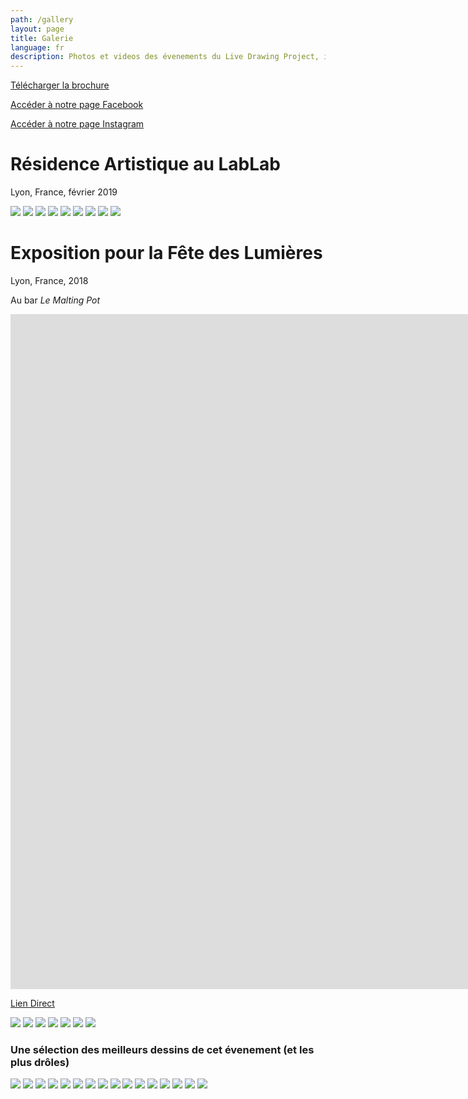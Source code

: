 ```yaml
---
path: /gallery
layout: page
title: Galerie
language: fr
description: Photos et videos des évenements du Live Drawing Project, installations et workshpops.
---
```



[Télécharger la brochure](./TheLiveDrawingProject_Brochure_FR.pdf)  
  
[Accéder à notre page Facebook](//facebook.com/TheLiveDrawingProject)  
   
[Accéder à notre page Instagram](//instagram.com/livedrawingproject) 

# Résidence Artistique au LabLab
Lyon, France, février 2019  

<photo-grid>
<img src="lablab/1.jpg"/>
<img src="lablab/2.jpg"/>
<img src="lablab/3.jpg"/>
<img src="lablab/0.jpg"/>
<img src="lablab/7.jpg"/>
<img src="lablab/6.jpg"/>
<img src="lablab/5.jpg"/>
<img src="lablab/00.jpg"/>
<img src="lablab/aadn.jpg"/>
</photo-grid>


# Exposition pour la Fête des Lumières
Lyon, France, 2018  

Au bar _Le Malting Pot_
<iframe src="https://player.vimeo.com/video/311653956" frameborder="0" allowfullscreen width="1920" height="1080"></iframe>

[Lien Direct](https://vimeo.com/311653956)


<photo-grid>
<img src="maltingpot/3.jpg"/>
<img src="maltingpot/screenshot1.jpg"/>
<img src="maltingpot/1.jpg"/>
<img src="maltingpot/2.jpg"/>
<img src="maltingpot/cover.jpg"/>
<img src="maltingpot/5.jpg"/>
<img src="maltingpot/affiche.jpg"/>
</photo-grid>

### Une sélection des meilleurs dessins de cet évenement (et les plus drôles)

<photo-grid>
<img src="drawings/2.png"/>
<img src="drawings/3.png"/>
<img src="drawings/4.png"/>
<img src="drawings/5.png"/>
<img src="drawings/6.png"/>
<img src="drawings/7.png"/>
<img src="drawings/8.png"/>
<img src="drawings/9.png"/>
<img src="drawings/10.png"/>
<img src="drawings/11.png"/>
<img src="drawings/12.png"/>
<img src="drawings/13.png"/>
<img src="drawings/14.png"/>
<img src="drawings/15.png"/>
<img src="drawings/16.png"/>
<img src="drawings/17.png"/>
</photo-grid>
